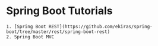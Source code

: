 # Spring Boot Tutorials

    1. [Spring Boot REST](https://github.com/ekiras/spring-boot/tree/master/rest/spring-boot-rest)
    2. Spring Boot MVC
